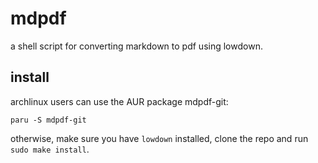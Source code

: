 # mdpdf

a shell script for converting markdown to pdf using lowdown.

## install

archlinux users can use the AUR package mdpdf-git:

```
paru -S mdpdf-git
```

otherwise, make sure you have `lowdown` installed,
clone the repo and run `sudo make install`.
